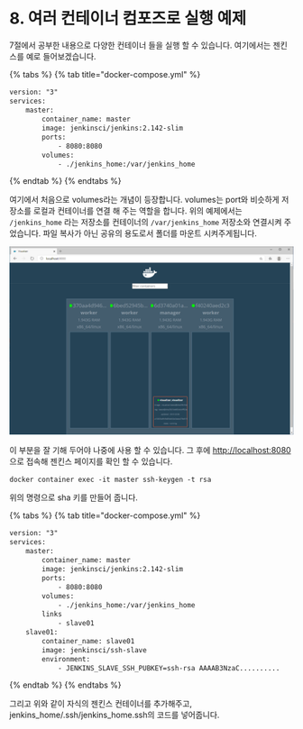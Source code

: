 # 8. 여러 컨테이너 컴포즈로 실행 예제

7절에서 공부한 내용으로 다양한 컨테이너 들을 실행 할 수 있습니다. 여기에서는 젠킨스를 예로 들어보겠습니다.

{% tabs %}
{% tab title="docker-compose.yml" %}
```text
version: "3"
services:
    master:
        container_name: master
        image: jenkinsci/jenkins:2.142-slim
        ports:
            - 8080:8080
        volumes:
            - ./jenkins_home:/var/jenkins_home
```
{% endtab %}
{% endtabs %}

여기에서 처음으로 volumes라는 개념이 등장합니다. volumes는 port와 비슷하게 저장소를 로컬과 컨테이너를 연결 해 주는 역할을 합니다. 위의 예제에서는 `/jenkins_home` 라는 저장소를 컨테이너의 `/var/jenkins_home` 저장소와 연결시켜 주었습니다. 파일 복사가 아닌 공유의 용도로서 폴더를 마운트 시켜주게됩니다.

![&#xC911;&#xAC04;&#xC5D0; &#xCD9C;&#xB825;&#xB41C; &#xC554;&#xD638;](../.gitbook/assets/image%20%287%29.png)

이 부분을 잘 기해 두어야 나중에 사용 할 수 있습니다. 그 후에 [http://localhost:8080](http://localhost:8080) 으로  접속해 젠킨스 페이지를 확인 할 수 있습니다.

```text
docker container exec -it master ssh-keygen -t rsa
```

위의 명령으로 sha 키를 만들어 줍니다.

{% tabs %}
{% tab title="docker-compose.yml" %}
```text
version: "3"
services:
    master:
        container_name: master
        image: jenkinsci/jenkins:2.142-slim
        ports:
            - 8080:8080
        volumes:
            - ./jenkins_home:/var/jenkins_home
        links
            - slave01
    slave01:
        container_name: slave01
        image: jenkinsci/ssh-slave
        environment:
            - JENKINS_SLAVE_SSH_PUBKEY=ssh-rsa AAAAB3NzaC..........
```
{% endtab %}
{% endtabs %}

그리고 위와 같이 자식의 젠킨스 컨테이너를 추가해주고, jenkins\_home/.ssh/jenkins\_home.ssh의 코드를 넣어줍니다.


